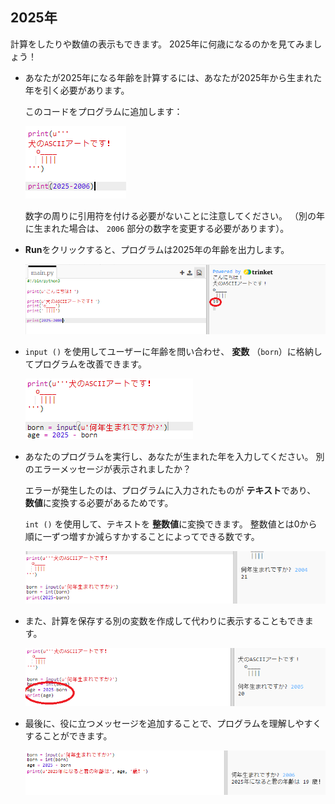 ## 2025年

計算をしたりや数値の表示もできます。 2025年に何歳になるのかを見てみましょう！

+ あなたが2025年になる年齢を計算するには、あなたが2025年から生まれた年を引く必要があります。
    
    このコードをプログラムに追加します：
    
    ![スクリーンショット](images/me-calc.png)
    
    数字の周りに引用符を付ける必要がないことに注意してください。 （別の年に生まれた場合は、 `2006` 部分の数字を変更する必要があります）。

+ **Run**をクリックすると、プログラムは2025年の年齢を出力します。
    
    ![スクリーンショット](images/me-calc-run.png)

+ `input ()` を使用してユーザーに年齢を問い合わせ、 **変数** （`born`）に格納してプログラムを改善できます。
    
    ![スクリーンショット](images/me-input.png)

+ あなたのプログラムを実行し、あなたが生まれた年を入力してください。 別のエラーメッセージが表示されましたか？
    
    エラーが発生したのは、プログラムに入力されたものが **テキスト**であり、 **数値**に変換する必要があるためです。
    
    `int ()` を使用して、テキストを **整数値**に変換できます。 整数値とは0から順に一ずつ増すか減らすかすることによってできる数です。
    
    ![スクリーンショット](images/me-input-test.png)

+ また、計算を保存する別の変数を作成して代わりに表示することもできます。
    
    ![スクリーンショット](images/me-result-variable.png)

+ 最後に、役に立つメッセージを追加することで、プログラムを理解しやすくすることができます。
    
    ![スクリーンショット](images/me-message.png)